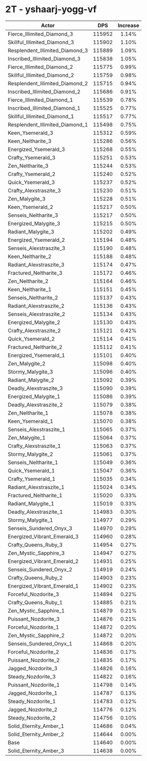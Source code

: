 # 2T - yshaarj-yogg-vf
| Actor | DPS | Increase |
|---|:---:|:---:|
|Fierce_Illimited_Diamond_3|115952|1.14%|
|Skillful_Illimited_Diamond_3|115902|1.10%|
|Resplendent_Illimited_Diamond_3|115889|1.09%|
|Inscribed_Illimited_Diamond_3|115838|1.05%|
|Fierce_Illimited_Diamond_2|115775|0.99%|
|Skillful_Illimited_Diamond_2|115759|0.98%|
|Resplendent_Illimited_Diamond_2|115715|0.94%|
|Inscribed_Illimited_Diamond_2|115686|0.91%|
|Fierce_Illimited_Diamond_1|115539|0.78%|
|Inscribed_Illimited_Diamond_1|115525|0.77%|
|Skillful_Illimited_Diamond_1|115517|0.77%|
|Resplendent_Illimited_Diamond_1|115498|0.75%|
|Keen_Ysemerald_3|115312|0.59%|
|Keen_Neltharite_3|115286|0.56%|
|Energized_Ysemerald_3|115268|0.55%|
|Crafty_Ysemerald_3|115251|0.53%|
|Zen_Neltharite_3|115244|0.53%|
|Crafty_Ysemerald_2|115240|0.52%|
|Quick_Ysemerald_3|115237|0.52%|
|Crafty_Alexstraszite_3|115230|0.51%|
|Zen_Malygite_3|115228|0.51%|
|Keen_Ysemerald_2|115217|0.50%|
|Senseis_Neltharite_3|115217|0.50%|
|Energized_Malygite_3|115215|0.50%|
|Radiant_Malygite_3|115202|0.49%|
|Energized_Ysemerald_2|115194|0.48%|
|Senseis_Alexstraszite_3|115190|0.48%|
|Keen_Neltharite_2|115188|0.48%|
|Radiant_Alexstraszite_3|115174|0.47%|
|Fractured_Neltharite_3|115172|0.46%|
|Zen_Neltharite_2|115164|0.46%|
|Keen_Neltharite_1|115151|0.45%|
|Senseis_Neltharite_2|115137|0.43%|
|Radiant_Alexstraszite_2|115136|0.43%|
|Senseis_Alexstraszite_2|115134|0.43%|
|Energized_Malygite_2|115130|0.43%|
|Crafty_Alexstraszite_2|115121|0.42%|
|Quick_Ysemerald_2|115114|0.41%|
|Fractured_Neltharite_2|115112|0.41%|
|Energized_Ysemerald_1|115101|0.40%|
|Zen_Malygite_2|115098|0.40%|
|Stormy_Malygite_3|115096|0.40%|
|Radiant_Malygite_2|115092|0.39%|
|Deadly_Alexstraszite_3|115090|0.39%|
|Energized_Malygite_1|115086|0.39%|
|Deadly_Alexstraszite_2|115079|0.38%|
|Zen_Neltharite_1|115078|0.38%|
|Keen_Ysemerald_1|115070|0.38%|
|Senseis_Alexstraszite_1|115065|0.37%|
|Zen_Malygite_1|115064|0.37%|
|Crafty_Alexstraszite_1|115063|0.37%|
|Stormy_Malygite_2|115061|0.37%|
|Senseis_Neltharite_1|115049|0.36%|
|Quick_Ysemerald_1|115047|0.36%|
|Crafty_Ysemerald_1|115035|0.34%|
|Radiant_Alexstraszite_1|115024|0.34%|
|Fractured_Neltharite_1|115020|0.33%|
|Radiant_Malygite_1|115019|0.33%|
|Deadly_Alexstraszite_1|114983|0.30%|
|Stormy_Malygite_1|114977|0.29%|
|Senseis_Sundered_Onyx_3|114970|0.29%|
|Energized_Vibrant_Emerald_3|114960|0.28%|
|Crafty_Queens_Ruby_3|114954|0.27%|
|Zen_Mystic_Sapphire_3|114947|0.27%|
|Energized_Vibrant_Emerald_2|114931|0.25%|
|Senseis_Sundered_Onyx_2|114919|0.24%|
|Crafty_Queens_Ruby_2|114903|0.23%|
|Energized_Vibrant_Emerald_1|114902|0.23%|
|Forceful_Nozdorite_3|114894|0.22%|
|Crafty_Queens_Ruby_1|114885|0.21%|
|Zen_Mystic_Sapphire_1|114879|0.21%|
|Puissant_Nozdorite_3|114876|0.21%|
|Forceful_Nozdorite_1|114872|0.20%|
|Zen_Mystic_Sapphire_2|114872|0.20%|
|Senseis_Sundered_Onyx_1|114868|0.20%|
|Forceful_Nozdorite_2|114836|0.17%|
|Puissant_Nozdorite_2|114835|0.17%|
|Jagged_Nozdorite_3|114826|0.16%|
|Steady_Nozdorite_3|114822|0.16%|
|Puissant_Nozdorite_1|114798|0.14%|
|Jagged_Nozdorite_1|114787|0.13%|
|Steady_Nozdorite_1|114783|0.12%|
|Jagged_Nozdorite_2|114776|0.12%|
|Steady_Nozdorite_2|114756|0.10%|
|Solid_Eternity_Amber_1|114686|0.04%|
|Solid_Eternity_Amber_2|114644|0.00%|
|Base|114640|0.00%|
|Solid_Eternity_Amber_3|114638|0.00%|
